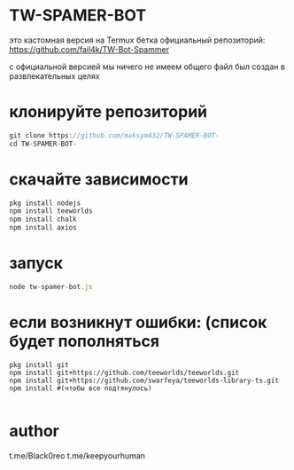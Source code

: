 # TW-SPAMER-BOT
это кастомная версия на Termux бетка
официальный репозиторий: https://github.com/fail4k/TW-Bot-Spammer

с официальной версией мы ничего не имеем общего файл был создан в развлекательных целях 

# клонируйте репозиторий 
```js
git clone https://github.com/maksym432/TW-SPAMER-BOT-
cd TW-SPAMER-BOT-
```
# скачайте  зависимости 
```js
pkg install nodejs
npm install teeworlds
npm install chalk
npm install axios
```
# запуск
```js
node tw-spamer-bot.js
```

# если возникнут ошибки: (список будет пополняться 

```
pkg install git
npm install git+https://github.com/teeworlds/teeworlds.git
npm install git+https://github.com/swarfeya/teeworlds-library-ts.git
npm install #(чтобы все подтянулось)


```

# author 

t.me/Black0reo  t.me/keepyourhuman
